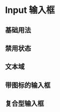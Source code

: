 # Input 输入框

## 基础用法

<demo src="./example/basic-input.vue" title="输入框" desc="这是一个 Input 输入框"></demo>

## 禁用状态

<demo src="./example/disabled-input.vue" title="输入框" desc="通过 disabled 属性指定是否禁用 input 组件"></demo>

## 文本域

<demo src="./example/textarea-input.vue" title="文本域" desc="用于输入多行文本信息可缩放的输入框。 Resizable for entering multiple lines of text"></demo>

## 带图标的输入框

<demo src="./example/icon-input.vue" title="带图标的输入框" desc="带有图标标记输入类型"></demo>

## 复合型输入框

<demo src="./example/compound-input.vue" title="文本域" desc="可以在输入框中前置或后置一个元素，通常是标签或按钮。"></demo>
